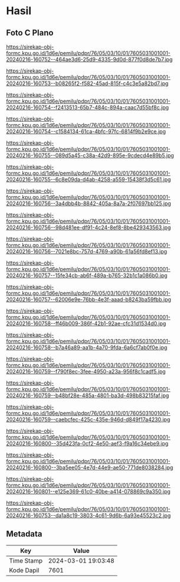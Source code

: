 # Hasil

## Foto C Plano

https://sirekap-obj-formc.kpu.go.id/1d6e/pemilu/pdpr/76/05/03/10/01/7605031001001-20240216-160752--464ae3d6-25d9-4335-9d0d-877f0d8de7b7.jpg

https://sirekap-obj-formc.kpu.go.id/1d6e/pemilu/pdpr/76/05/03/10/01/7605031001001-20240216-160753--b08265f2-f582-45ad-815f-c4c3e5a82bd7.jpg

https://sirekap-obj-formc.kpu.go.id/1d6e/pemilu/pdpr/76/05/03/10/01/7605031001001-20240216-160754--f2413513-65b7-484c-894a-caac7d55bf8c.jpg

https://sirekap-obj-formc.kpu.go.id/1d6e/pemilu/pdpr/76/05/03/10/01/7605031001001-20240216-160754--c1584134-61ca-4bfc-97fc-6814f9b2e9ce.jpg

https://sirekap-obj-formc.kpu.go.id/1d6e/pemilu/pdpr/76/05/03/10/01/7605031001001-20240216-160755--089d5a45-c38a-42d9-895e-9cdecd4e89b5.jpg

https://sirekap-obj-formc.kpu.go.id/1d6e/pemilu/pdpr/76/05/03/10/01/7605031001001-20240216-160755--6c8e09da-d4ab-4258-a559-15438f3d5c61.jpg

https://sirekap-obj-formc.kpu.go.id/1d6e/pemilu/pdpr/76/05/03/10/01/7605031001001-20240216-160756--3a4dbb4b-8842-405a-8a7a-2f07697bb125.jpg

https://sirekap-obj-formc.kpu.go.id/1d6e/pemilu/pdpr/76/05/03/10/01/7605031001001-20240216-160756--98d481ee-df91-4c24-8ef8-8be429343563.jpg

https://sirekap-obj-formc.kpu.go.id/1d6e/pemilu/pdpr/76/05/03/10/01/7605031001001-20240216-160756--7021e8bc-757d-4769-a90b-61a56fd8ef13.jpg

https://sirekap-obj-formc.kpu.go.id/1d6e/pemilu/pdpr/76/05/03/10/01/7605031001001-20240216-160757--15fe34cb-ab6f-489a-b765-32b1c1a086b0.jpg

https://sirekap-obj-formc.kpu.go.id/1d6e/pemilu/pdpr/76/05/03/10/01/7605031001001-20240216-160757--62006e9e-76bb-4e3f-aaad-b8243ba59fbb.jpg

https://sirekap-obj-formc.kpu.go.id/1d6e/pemilu/pdpr/76/05/03/10/01/7605031001001-20240216-160758--ff46b009-386f-42b1-92ae-cfc31d1534d0.jpg

https://sirekap-obj-formc.kpu.go.id/1d6e/pemilu/pdpr/76/05/03/10/01/7605031001001-20240216-160758--b7a46a89-aa1b-4a70-9fda-6a6cf7ab0f0e.jpg

https://sirekap-obj-formc.kpu.go.id/1d6e/pemilu/pdpr/76/05/03/10/01/7605031001001-20240216-160759--f790f8ec-3fee-4950-a23a-956f8c1cadf5.jpg

https://sirekap-obj-formc.kpu.go.id/1d6e/pemilu/pdpr/76/05/03/10/01/7605031001001-20240216-160759--b48bf28e-485a-4801-ba3d-498b83215faf.jpg

https://sirekap-obj-formc.kpu.go.id/1d6e/pemilu/pdpr/76/05/03/10/01/7605031001001-20240216-160759--caebcfec-425c-435e-946d-d849f17a4230.jpg

https://sirekap-obj-formc.kpu.go.id/1d6e/pemilu/pdpr/76/05/03/10/01/7605031001001-20240216-160800--35d423fa-0cf2-4e50-aef3-f9a16c34ebe9.jpg

https://sirekap-obj-formc.kpu.go.id/1d6e/pemilu/pdpr/76/05/03/10/01/7605031001001-20240216-160800--3ba5ee05-4e7d-44e9-ae50-771de8038284.jpg

https://sirekap-obj-formc.kpu.go.id/1d6e/pemilu/pdpr/76/05/03/10/01/7605031001001-20240216-160801--e125e369-61c0-40be-a414-078869c9a350.jpg

https://sirekap-obj-formc.kpu.go.id/1d6e/pemilu/pdpr/76/05/03/10/01/7605031001001-20240216-160753--da1a8c19-3803-4c61-9d6b-6a93e45523c2.jpg


## Metadata

| Key        | Value               |
| ---------- | ------------------- |
| Time Stamp | 2024-03-01 19:03:48 |
| Kode Dapil | 7601                |



